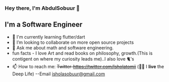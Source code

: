 ### Hey there, I'm AbdulSobuur 👋

## I'm a Software Engineer

- 🔭 I'm currently learning flutter/dart
- 👯 I’m looking to collaborate on more open source projects
-  💬 Ask me about math and software engineering.
-  fun facts - I love Art and read books on philosophy, growth.(This is contigent on where my curiosity leads me)..I also love 🐈's
- 📫 How to reach me: ~~Twitter-https://twitter.com/Isholatomii~~ (🤷‍♂️ I __live__ the Deep Life) --Email isholasobuur@gmail.com
